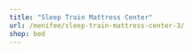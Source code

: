 ```yaml
---
title: "Sleep Train Mattress Center"
url: /menifee/sleep-train-mattress-center-3/
shop: bed
---
```

